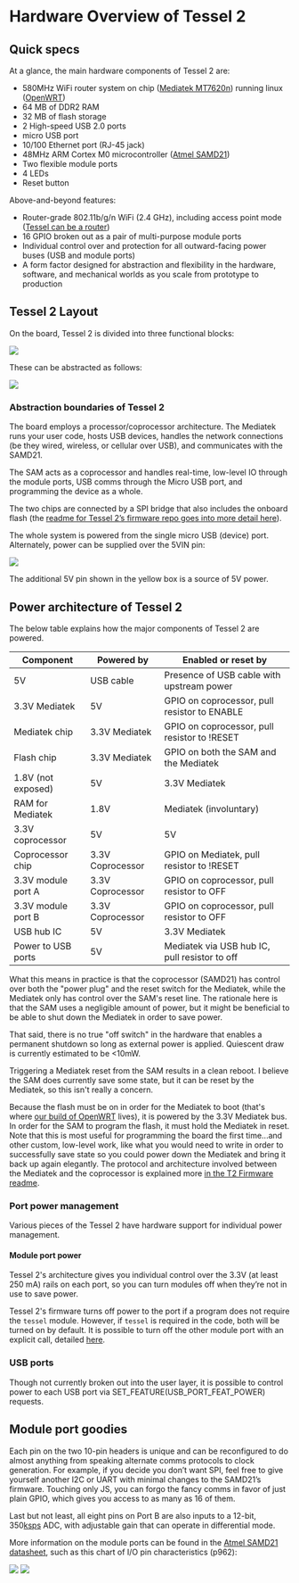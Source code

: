# Hardware Overview of Tessel 2

## Quick specs

At a glance, the main hardware components of Tessel 2 are:

*  580MHz WiFi router system on chip ([Mediatek MT7620n](http://www.anz.ru/files/mediatek/MT7620_Datasheet.pdf)) running linux ([OpenWRT](https://openwrt.org/))
* 64 MB of DDR2 RAM
* 32 MB of flash storage
* 2 High-speed USB 2.0 ports
* micro USB port
* 10/100 Ethernet port (RJ-45 jack)
* 48MHz ARM Cortex M0 microcontroller ([Atmel SAMD21](http://www.atmel.com/Images/Atmel-42181-SAM-D21_Datasheet.pdf))
* Two flexible module ports
* 4 LEDs
* Reset button

Above-and-beyond features:

* Router-grade 802.11b/g/n WiFi (2.4 GHz), including access point mode ([Tessel can be a router](http://tessel.github.io/t2-start/ap.html))
* 16 GPIO broken out as a pair of multi-purpose module ports
* Individual control over and protection for all outward-facing power buses (USB and module ports)
* A form factor designed for abstraction and flexibility in the hardware, software, and mechanical worlds as you scale from prototype to production

## Tessel 2 Layout

On the board, Tessel 2 is divided into three functional blocks:

![](http://67.media.tumblr.com/83018b7f2595c1f4b3877f74eb86d134/tumblr_inline_nkz56hKzbm1s75tgz.png)

These can be abstracted as follows:

![](http://65.media.tumblr.com/559c4d45074644a5c335987bec7c698e/tumblr_inline_nkz56bL5SC1s75tgz.png)

### Abstraction boundaries of Tessel 2

The board employs a processor/coprocessor architecture. The Mediatek runs your user code, hosts USB devices, handles the network connections (be they wired, wireless, or cellular over USB), and communicates with the SAMD21.

The SAM acts as a coprocessor and handles real-time, low-level IO through the module ports, USB comms through the Micro USB port, and programming the device as a whole.

The two chips are connected by a SPI bridge that also includes the onboard flash (the [readme for Tessel 2’s firmware repo goes into more detail here](https://github.com/tessel/v2-firmware/blob/master/README.md)).

The whole system is powered from the single micro USB (device) port. Alternately, power can be supplied over the 5VIN pin:

![](https://tessel-discourse.s3.amazonaws.com/448470e28b84ce3e1fcfead5acdf82b039fb563b8cb6_479x500.png)

The additional 5V pin shown in the yellow box is a source of 5V power.

## Power architecture of Tessel 2

The below table explains how the major components of Tessel 2 are powered.

Component          | Powered by       | Enabled or reset by
-------------------|------------------|-------------------------------------------------
5V                 | USB cable        | Presence of USB cable with upstream power
3.3V Mediatek      | 5V               | GPIO on coprocessor, pull resistor to ENABLE
Mediatek chip      | 3.3V Mediatek    | GPIO on coprocessor, pull resistor to !RESET
Flash chip         | 3.3V Mediatek    | GPIO on both the SAM and the Mediatek
1.8V (not exposed) | 5V               | 3.3V Mediatek
RAM for Mediatek   | 1.8V             | Mediatek (involuntary)
3.3V coprocessor   | 5V               | 5V
Coprocessor chip   | 3.3V Coprocessor | GPIO on Mediatek, pull resistor to !RESET
3.3V module port A | 3.3V Coprocessor | GPIO on coprocessor, pull resistor to OFF
3.3V module port B | 3.3V Coprocessor | GPIO on coprocessor, pull resistor to OFF
USB hub IC         | 5V               | 3.3V Mediatek
Power to USB ports | 5V               | Mediatek via USB hub IC, pull resistor to off

What this means in practice is that the coprocessor (SAMD21) has control over both the "power plug" and the reset switch for the Mediatek, while the Mediatek only has control over the SAM's reset line. The rationale here is that the SAM uses a negligible amount of power, but it might be beneficial to be able to shut down the Mediatek in order to save power.

That said, there is no true "off switch" in the hardware that enables a permanent shutdown so long as external power is applied. Quiescent draw is currently estimated to be <10mW.

Triggering a Mediatek reset from the SAM results in a clean reboot. I believe the SAM does currently save some state, but it can be reset by the Mediatek, so this isn't really a concern.

Because the flash must be on in order for the Mediatek to boot (that's where [our build of OpenWRT](https://github.com/tessel/openwrt-tessel) lives), it is powered by the 3.3V Mediatek bus. In order for the SAM to program the flash, it must hold the Mediatek in reset. Note that this is most useful for programming the board the first time...and other custom, low-level work, like what you would need to write in order to successfully save state so you could power down the Mediatek and bring it back up again elegantly. The protocol and architecture involved between the Mediatek and the coprocessor is explained more [in the T2 Firmware readme](https://github.com/tessel/t2-firmware).

### Port power management

Various pieces of the Tessel 2 have hardware support for individual power management.

#### Module port power
Tessel 2's architecture gives you individual control over the 3.3V (at least 250 mA) rails on each port, so you can turn modules off when they’re not in use to save power.

Tessel 2's firmware turns off power to the port if a program does not require the `tessel` module. However, if `tessel` is required in the code, both will be turned on by default. It is possible to turn off the other module port with an explicit call, detailed [here](../API/Hardware_API.html#power-management).

### USB ports
Though not currently broken out into the user layer, it is possible to control power to each USB port via SET_FEATURE(USB_PORT_FEAT_POWER) requests.

## Module port goodies

Each pin on the two 10-pin headers is unique and can be reconfigured to do almost anything from speaking alternate comms protocols to clock generation. For example, if you decide you don’t want SPI, feel free to give yourself another I2C or UART with minimal changes to the SAMD21’s firmware. Touching only JS, you can forgo the fancy comms in favor of just plain GPIO, which gives you access to as many as 16 of them.

Last but not least, all eight pins on Port B are also inputs to a 12-bit, 350[ksps](http://www.maximintegrated.com/en/glossary/definitions.mvp/term/ksps/gpk/573) ADC, with adjustable gain that can operate in differential mode.

More information on the module ports can be found in the [Atmel SAMD21 datasheet](http://www.atmel.com/Images/Atmel-42181-SAM-D21_Datasheet.pdf), such as this chart of I/O pin characteristics (p962):


![](https://cloud.githubusercontent.com/assets/454690/18562152/9215264c-7b50-11e6-9666-e00047d104d6.png)
![](https://cloud.githubusercontent.com/assets/454690/18562081/5343d92c-7b50-11e6-8473-9aba7ad127f3.png)
